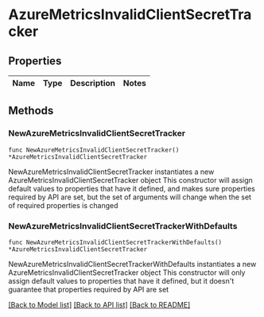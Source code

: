 # AzureMetricsInvalidClientSecretTracker

## Properties

Name | Type | Description | Notes
------------ | ------------- | ------------- | -------------

## Methods

### NewAzureMetricsInvalidClientSecretTracker

`func NewAzureMetricsInvalidClientSecretTracker() *AzureMetricsInvalidClientSecretTracker`

NewAzureMetricsInvalidClientSecretTracker instantiates a new AzureMetricsInvalidClientSecretTracker object
This constructor will assign default values to properties that have it defined,
and makes sure properties required by API are set, but the set of arguments
will change when the set of required properties is changed

### NewAzureMetricsInvalidClientSecretTrackerWithDefaults

`func NewAzureMetricsInvalidClientSecretTrackerWithDefaults() *AzureMetricsInvalidClientSecretTracker`

NewAzureMetricsInvalidClientSecretTrackerWithDefaults instantiates a new AzureMetricsInvalidClientSecretTracker object
This constructor will only assign default values to properties that have it defined,
but it doesn't guarantee that properties required by API are set


[[Back to Model list]](../README.md#documentation-for-models) [[Back to API list]](../README.md#documentation-for-api-endpoints) [[Back to README]](../README.md)


